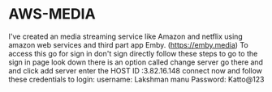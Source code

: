 # AWS-MEDIA
I've created an media streaming service like Amazon and netflix  using amazon web services and third part app Emby.
(https://emby.media)
To access this go for sign in 
don't sign directly follow these steps to 
go to the sign in page 
look down there is an option called change server
go there and and click add server
enter the HOST ID :3.82.16.148
connect now
and follow these credentials to login:
username:
Lakshman manu
Password:
Katto@123
